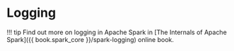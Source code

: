 # Logging

!!! tip
    Find out more on logging in Apache Spark in [The Internals of Apache Spark]({{ book.spark_core }}/spark-logging) online book.

